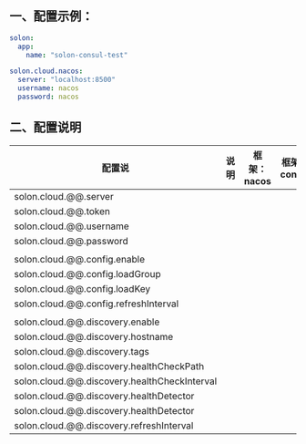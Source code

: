 
## 一、配置示例：

```yaml
solon:
  app:
    name: "solon-consul-test"

solon.cloud.nacos:
  server: "localhost:8500"
  username: nacos
  password: nacos

```

## 二、配置说明

| 配置说 | 说明 | 框架：nacos | 框架：consul |
| -------- | -------- |  -------- |   -------- | 
| solon.cloud.@@.server     |      |       |        | 
| solon.cloud.@@.token     |      |       |        | 
| solon.cloud.@@.username     |      |       |        | 
| solon.cloud.@@.password     |      |       |        | 
| | | |
| solon.cloud.@@.config.enable     |      |       |        | 
| solon.cloud.@@.config.loadGroup     |      |       |        | 
| solon.cloud.@@.config.loadKey     |      |       |        | 
| solon.cloud.@@.config.refreshInterval     |      |       |        | 
| | | |
| solon.cloud.@@.discovery.enable     |      |        |        | 
| solon.cloud.@@.discovery.hostname     |      |        |        | 
| solon.cloud.@@.discovery.tags     |      |        |        | 
| solon.cloud.@@.discovery.healthCheckPath     |      |        |        | 
| solon.cloud.@@.discovery.healthCheckInterval     |      |        |        | 
| solon.cloud.@@.discovery.healthDetector     |      |        |        | 
| solon.cloud.@@.discovery.healthDetector     |      |        |        | 
| solon.cloud.@@.discovery.refreshInterval     |      |        |        | 